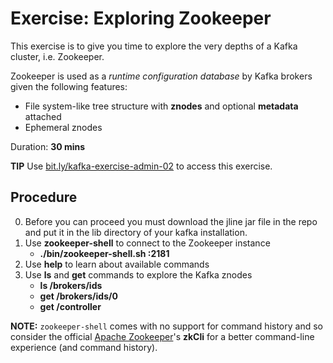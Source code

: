 # Exercise: Exploring Zookeeper

This exercise is to give you time to explore the very depths of a Kafka cluster, i.e. Zookeeper.

Zookeeper is used as a _runtime configuration database_ by Kafka brokers given the following features:

* File system-like tree structure with **znodes** and optional **metadata** attached
* Ephemeral znodes

Duration: **30 mins**

**TIP** Use [bit.ly/kafka-exercise-admin-02](https://bit.ly/kafka-exercise-admin-02) to access this exercise.

## Procedure
0. Before you can proceed you must download the jline jar file in the repo and put it in the lib directory of your kafka installation.
1. Use **zookeeper-shell** to connect to the Zookeeper instance
    * **./bin/zookeeper-shell.sh :2181**
2. Use **help** to learn about available commands
3. Use **ls** and **get** commands to explore the Kafka znodes
    * **ls /brokers/ids**
    * **get /brokers/ids/0**
    * **get /controller**

**NOTE:** `zookeeper-shell` comes with no support for command history and so consider the official [Apache Zookeeper](https://zookeeper.apache.org/)'s **zkCli** for a better command-line experience (and command history).
